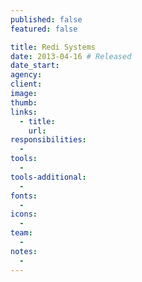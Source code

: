 ```yaml
---
published: false
featured: false

title: Redi Systems
date: 2013-04-16 # Released
date_start:
agency:
client:
image:
thumb:
links:
  - title:
    url:
responsibilities:
  -
tools:
  -
tools-additional:
  -
fonts:
  -
icons:
  -
team:
  -
notes:
  -
---
```

